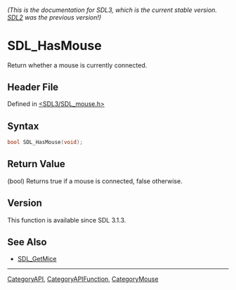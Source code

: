 ###### (This is the documentation for SDL3, which is the current stable version. [SDL2](https://wiki.libsdl.org/SDL2/) was the previous version!)
# SDL_HasMouse

Return whether a mouse is currently connected.

## Header File

Defined in [<SDL3/SDL_mouse.h>](https://github.com/libsdl-org/SDL/blob/main/include/SDL3/SDL_mouse.h)

## Syntax

```c
bool SDL_HasMouse(void);
```

## Return Value

(bool) Returns true if a mouse is connected, false otherwise.

## Version

This function is available since SDL 3.1.3.

## See Also

- [SDL_GetMice](SDL_GetMice)

----
[CategoryAPI](CategoryAPI), [CategoryAPIFunction](CategoryAPIFunction), [CategoryMouse](CategoryMouse)

